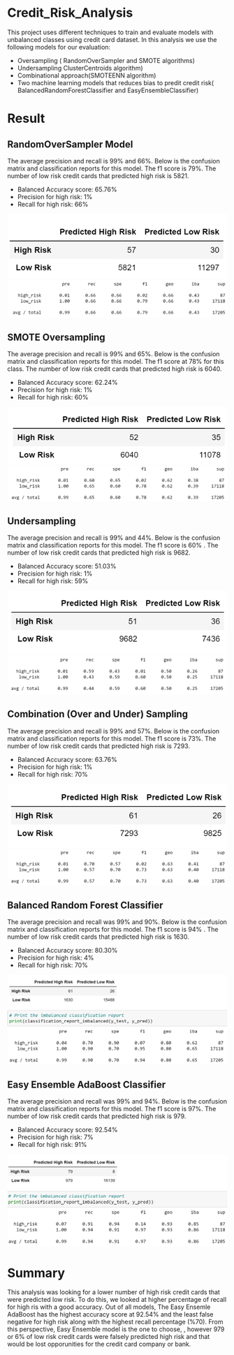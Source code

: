 # Credit_Risk_Analysis

This project uses different techniques to train and evaluate models with unbalanced classes using credit card dataset. In this analysis we use the following models for our evaluation:

- Oversampling ( RandomOverSampler and SMOTE algorithms)
- Undersampling ClusterCentroids algorithm)
- Combinational approach(SMOTEENN algorithm)
- Two machine learning models that reduces bias to predit credit risk( BalancedRandomForestClassifier and EasyEnsembleClassifier)

# Result
## RandomOverSampler Model
The average precision and recall is 99% and 66%. Below is the confusion matrix and classification reports for this model. The f1 score is 79%. The number of low risk credit cards that predicted high risk is 5821.
- Balanced Accuracy score: 65.76%
- Precision for high risk: 1%
- Recall for high risk: 66%

![Image](https://github.com/faridah-m/Credit_Risk_Analysis/blob/main/RandomOverSampler%20Model.PNG)
![Image](https://github.com/faridah-m/Credit_Risk_Analysis/blob/main/RandomOverSampler%20Model.2PNG.PNG)

## SMOTE Oversampling
The average precision and recall is 99% and 65%. Below is the confusion matrix and classification reports for this model. The f1 score at 78% for this class. The number of low risk credit cards that predicted high risk is 6040.
- Balanced Accuracy score: 62.24%
- Precision for high risk: 1%
- Recall for high risk: 60%

![Image](https://github.com/faridah-m/Credit_Risk_Analysis/blob/main/SMOTE%20Oversamling.PNG)
![Image](https://github.com/faridah-m/Credit_Risk_Analysis/blob/main/SMOTE%20Oversamling2.PNG)

## Undersampling
The average precision and recall is 99% and 44%. Below is the confusion matrix and classification reports for this model. The f1 score is 60% . The number of  low risk credit cards that predicted high risk is 9682.
- Balanced Accuracy score: 51.03%
- Precision for high risk: 1%
- Recall for high risk: 59%

![Image](https://github.com/faridah-m/Credit_Risk_Analysis/blob/main/Undersampling.PNG)
![Image](https://github.com/faridah-m/Credit_Risk_Analysis/blob/main/Undersampling2.PNG)

## Combination (Over and Under) Sampling
The average precision and recall is 99% and 57%. Below is the confusion matrix and classification reports for this model. The f1 score is 73%. The number of low risk credit cards that predicted high risk is 7293.
- Balanced Accuracy score: 63.76%
- Precision for high risk: 1%
- Recall for high risk: 70%

![Image](https://github.com/faridah-m/Credit_Risk_Analysis/blob/main/Combination%20(Over%20and%20Under)%20Sampling.PNG)
![Image](https://github.com/faridah-m/Credit_Risk_Analysis/blob/main/Combination%20(Over%20and%20Under)%20Sampling2.PNG)

## Balanced Random Forest Classifier
The average precision and recall was 99% and 90%. Below is the confusion matrix and classification reports for this model. The f1 score is 94% . The number of low risk credit cards that predicted high risk is 1630.
- Balanced Accuracy score: 80.30%
- Precision for high risk: 4%
- Recall for high risk: 70%

![Image](https://github.com/faridah-m/Credit_Risk_Analysis/blob/main/Balanced%20Random%20Forest%20Classifier.PNG)

## Easy Ensemble AdaBoost Classifier
The average precision and recall was 99% and 94%. Below is the confusion matrix and classification reports for this model. The f1 score is 97%. The number of low risk credit cards that predicted high risk is 979.
- Balanced Accuracy score: 92.54%
- Precision for high risk: 7%
- Recall for high risk: 91%

![Image](https://github.com/faridah-m/Credit_Risk_Analysis/blob/main/Easy%20Ensemble%20AdaBoost%20Classifier.PNG)

# Summary
This analysis was looking for a lower number of high risk credit cards that were predicted low risk. To do this, we looked at higher percentage of recall for high ris with a good accuracy. Out of all models, The Easy Ensemle AdaBoost has the highest accuracy score at 92.54% and the least false negative for high risk along with the highest recall percentage (%70). From this perspective, Easy Ensemble model is the one to choose, , however 979 or 6% of low risk credit cards were falsely predicted high risk and that would be lost opporunities for the credit card company or bank.

